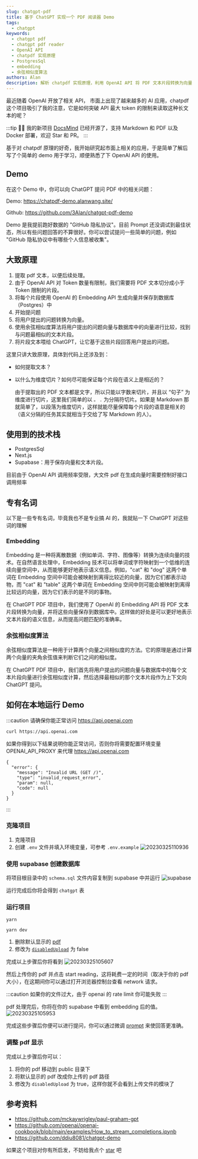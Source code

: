 ```yaml
---
slug: chatgpt-pdf
title: 基于 ChatGPT 实现一个 PDF 阅读器 Demo
tags:
  - chatgpt
keywords:
  - chatgpt pdf
  - chatgpt pdf reader
  - OpenAI API
  - chatpdf 实现原理
  - PostgresSql
  - embedding
  - 余弦相似度算法
authors: Alan
description: 解析 chatpdf 实现原理，利用 OpenAI API 将 PDF 文本片段转换为向量，并使用余弦相似度算法匹配用户提出的问题和文本片段，从而实现对长文本的问答。
---
```


最近随着 OpenAI 开放了相关 API， 市面上出现了越来越多的 AI 应用，chatpdf 这个项目吸引了我的注意，它是如何突破 API 最大 token 的限制来读取这种长文本的呢？

<!--truncate-->

:::tip
🎉🎉 我的新项目 [DocsMind](https://github.com/3Alan/DocsMind) 已经开源了，支持 Markdown 和 PDF 以及 Docker 部署，欢迎 Star 和 PR。
:::

基于对 chatpdf 原理的好奇，我开始研究起市面上相关的应用，于是简单了解后写了个简单的 demo 用于学习，顺便熟悉了下 OpenAI API 的使用。

## Demo

在这个 Demo 中，你可以向 ChatGPT 提问 PDF 中的相关问题：

Demo: https://chatpdf-demo.alanwang.site/

Github: https://github.com/3Alan/chatgpt-pdf-demo

Demo 是我提前跑好数据的 "GitHub 隐私协议"。目前 Prompt 还没调试到最佳状态，所以有些问题回答的不算很好。你可以尝试提问一些简单的问题，例如 "GitHub 隐私协议中有哪些个人信息被收集"。

## 大致原理

1. 提取 pdf 文本，以便后续处理。
2. 由于 OpenAI API 对 Token 数量有限制，我们需要将 PDF 文本切分成小于 Token 限制的片段。
3. 将每个片段使用 OpenAI 的 Embedding API 生成向量并保存到数据库（Postgres）中
4. 开始提问题
5. 将用户提出的问题转换为向量。
6. 使用余弦相似度算法将用户提出的问题向量与数据库中的向量进行比较，找到与问题最相似的文本片段。
7. 将片段文本喂给 ChatGPT，让它基于这些片段回答用户提出的问题。

这里只讲大致原理，具体到代码上还涉及到：

- 如何提取文本？
- 以什么为维度切片？如何尽可能保证每个片段在语义上是相近的？

  由于提取出的 PDF 文本都是文字，所以只能以字数来切片，并且以 “句子” 为维度进行切片，这里我们简单的以 `。` `.` 为分隔符切片。如果是 Markdown 那就简单了，以段落为维度切片，这样就能尽量保障每个片段的语意是相关的（语义分隔的任务其实就相当于交给了写 Markdown 的人）。

## 使用到的技术栈

- PostgresSql
- Next.js
- Supabase：用于保存向量和文本片段。

目前由于 OpenAI API 调用频率受限，大文件 pdf 在生成向量时需要控制好接口调用频率

## 专有名词

以下是一些专有名词，毕竟我也不是专业搞 AI 的，我就贴一下 ChatGPT 对这些词的理解

### Embedding

Embedding 是一种将离散数据（例如单词、字符、图像等）转换为连续向量的技术。在自然语言处理中，Embedding 技术可以将单词或字符映射到一个低维的连续向量空间中，从而能够更好地表示语义信息。例如，"cat" 和 "dog" 这两个单词在 Embedding 空间中可能会被映射到离得比较近的向量，因为它们都表示动物，而 "cat" 和 "table" 这两个单词在 Embedding 空间中则可能会被映射到离得比较远的向量，因为它们表示的是不同的事物。

在 ChatGPT PDF 项目中，我们使用了 OpenAI 的 Embedding API 将 PDF 文本片段转换为向量，并将这些向量保存到数据库中。这样做的好处是可以更好地表示文本片段的语义信息，从而提高问题匹配的准确率。

### 余弦相似度算法

余弦相似度算法是一种用于计算两个向量之间相似度的方法。它的原理是通过计算两个向量的夹角余弦值来判断它们之间的相似度。

在 ChatGPT PDF 项目中，我们首先将用户提出的问题向量与数据库中的每个文本片段向量进行余弦相似度计算，然后选择最相似的那个文本片段作为上下文向 ChatGPT 提问。

## 如何在本地运行 Demo

:::caution
请确保你能正常访问 https://api.openai.com

```bash
curl https://api.openai.com
```

如果你得到以下结果说明你能正常访问，否则你将需要配置环境变量 OPENAI_API_PROXY 来代理 https://api.openai.com

```
{
  "error": {
    "message": "Invalid URL (GET /)",
    "type": "invalid_request_error",
    "param": null,
    "code": null
  }
}

```

:::

### 克隆项目

1. 克隆项目
2. 创建 `.env` 文件并填入环境变量，可参考 `.env.example`
   ![20230325110936](https://raw.githubusercontent.com/3Alan/images/master/img/20230325110936.png)

### 使用 supabase 创建数据库

将项目根目录中的 `schema.sql` 文件内容复制到 supabase 中并运行
![supabase](https://raw.githubusercontent.com/3Alan/images/master/img/img20230325104103.png)

运行完成后你将会得到 `chatgpt` 表

### 运行项目

```
yarn
```

```
yarn dev
```

1. 删除默认显示的 [pdf](https://github.com/3Alan/chatgpt-pdf-demo/blob/main/src/pages/index.tsx#LL45C51-L45C72)
2. 修改为 [`disabledUpload`](https://github.com/3Alan/chatgpt-pdf-demo/blob/7c8daa32a9d2450f037224a06cc821ff682f5c36/src/pages/index.tsx#L46) 为 false

完成以上步骤后你将看到
![20230325105607](https://raw.githubusercontent.com/3Alan/images/master/img/img20230325105607.png)

然后上传你的 pdf 并点击 start reading，这将耗费一定的时间（取决于你的 pdf 大小），在这期间你可以通过打开浏览器控制台查看 network 请求。

:::caution
如果你的文件过大，由于 openai 的 rate limit 你可能失败
:::

pdf 处理完后，你将在你的 supabase 中看到 embedding 后的值。
![20230325105953](https://raw.githubusercontent.com/3Alan/images/master/img/img20230325105953.png)

完成这些步骤后你便可以进行提问，你可以通过微调 [prompt](https://github.com/3Alan/chatgpt-pdf-demo/blob/588135cc265eb702b39d9ee9a853264173c45dc5/src/utils/openaiStream.ts#L19) 来使回答更准确。

### 调整 pdf 显示

完成以上步骤后你可以：

1. 将你的 pdf 移动到 public 目录下
2. 将默认显示的 pdf 改成你上传的 pdf 路径
3. 修改为 `disabledUpload` 为 true，这样你就不会看到上传文件的模块了

## 参考资料

- https://github.com/mckaywrigley/paul-graham-gpt
- https://github.com/openai/openai-cookbook/blob/main/examples/How_to_stream_completions.ipynb
- https://github.com/ddiu8081/chatgpt-demo

如果这个项目对你有所启发，不妨给我点个 [star](https://github.com/3Alan/chatgpt-pdf-demo) 吧

